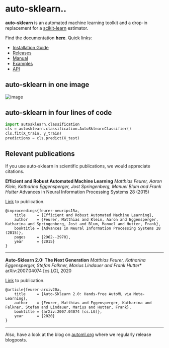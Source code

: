 # auto-sklearn..

**auto-sklearn** is an automated machine learning toolkit and a drop-in replacement for a [scikit-learn](https://scikit-learn.org) estimator.

Find the documentation **[here](https://automl.github.io/auto-sklearn/)**. Quick links:
  * [Installation Guide](https://automl.github.io/auto-sklearn/master/installation.html)
  * [Releases](https://automl.github.io/auto-sklearn/master/releases.html)
  * [Manual](https://automl.github.io/auto-sklearn/master/manual.html)
  * [Examples](https://automl.github.io/auto-sklearn/master/examples/index.html)
  * [API](https://automl.github.io/auto-sklearn/master/api.html)

## auto-sklearn in one image

![image](doc/images/askl_pipeline.png)

## auto-sklearn in four lines of code

```python
import autosklearn.classification
cls = autosklearn.classification.AutoSklearnClassifier()
cls.fit(X_train, y_train)
predictions = cls.predict(X_test)
```

## Relevant publications

If you use auto-sklearn in scientific publications, we would appreciate citations.

**Efficient and Robust Automated Machine Learning**
*Matthias Feurer, Aaron Klein, Katharina Eggensperger, Jost Springenberg, Manuel Blum and Frank Hutter*
Advances in Neural Information Processing Systems 28 (2015)

[Link](https://papers.neurips.cc/paper/5872-efficient-and-robust-automated-machine-learning.pdf) to publication.
```
@inproceedings{feurer-neurips15a,
    title     = {Efficient and Robust Automated Machine Learning},
    author    = {Feurer, Matthias and Klein, Aaron and Eggensperger, Katharina and Springenberg, Jost and Blum, Manuel and Hutter, Frank},
    booktitle = {Advances in Neural Information Processing Systems 28 (2015)},
    pages     = {2962--2970},
    year      = {2015}
}
```

----------------------------------------

**Auto-Sklearn 2.0: The Next Generation**
*Matthias Feurer, Katharina Eggensperger, Stefan Falkner, Marius Lindauer and Frank Hutter**
arXiv:2007.04074 [cs.LG], 2020

[Link](https://arxiv.org/abs/2007.04074) to publication.
```
@article{feurer-arxiv20a,
    title     = {Auto-Sklearn 2.0: Hands-free AutoML via Meta-Learning},
    author    = {Feurer, Matthias and Eggensperger, Katharina and Falkner, Stefan and Lindauer, Marius and Hutter, Frank},
    booktitle = {arXiv:2007.04074 [cs.LG]},
    year      = {2020}
}
```

----------------------------------------

Also, have a look at the blog on [automl.org](https://automl.org) where we regularly release blogposts.
